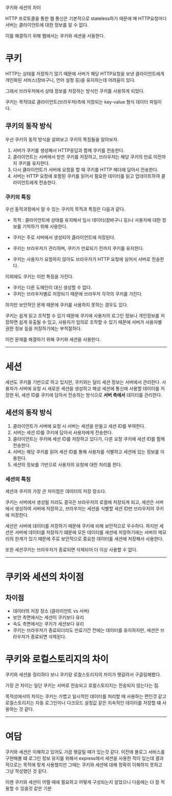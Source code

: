 쿠키와 세션의 차이

HTTP 프로토콜을 통한 웹 통신은 기본적으로 stateless하기 때문에 매 HTTP요청마다 서버는 클라이언트에 대한 정보를 알 수 없다.

이를 해결하기 위해 웹에서는 쿠키와 세션을 사용한다.

# 쿠키

HTTP는 상태를 저장하기 않기 때문에 서버가 해당 HTTP요청을 보낸 클라이언트에게 개인화된 서비스(장바구니, 언어 설정 등)을 유지하는데 어려움이 있다.

그래서 브라우저에서 상태 정보를 저장하는 방식인 쿠키를 사용하게 되었다.

쿠키는 목적대로 클라이언트(브라우저)측에 저장되는 key-value 형식 데이터 파일이다.

## 쿠키의 동작 방식

우선 쿠키의 동작 방식을 살펴보고 쿠키의 특징들을 알아보자.

1. 서버가 쿠키를 생성해서 HTTP응답과 함께 쿠키를 전송한다.
2. 클라이언트는 서버에서 받은 쿠키를 저장하고, 브라우저는 해당 쿠키의 만료 이전까지 쿠키를 유지한다.
3. 다시 클라이언트가 서버에 요청을 할 때 쿠키를 HTTP 헤더에 담아서 전송한다.
4. 서버는 HTTP 요청에 포함된 쿠키를 읽어서 필요한 데이터를 읽고 업데이트하여 클라이언트에게 전송한다.

### 쿠키의 특징

우선 동작과정에서 알 수 있는 쿠키의 목적과 특징은 다음과 같다.

- 목적 : 클라이언트에 상태를 유지해서 임시 데이터(장바구니 등)나 사용자에 대한 정보를 기억하기 위해 사용한다.

- 쿠키는 주로 서버에서 생성되어 클라이언트에 저장된다.
- 쿠키는 브라우저가 관리하며, 쿠키가 만료되기 전까지 쿠키를 유지한다.
- 쿠키는 사용자가 요청하지 않아도 브라우저가 HTTP 요청에 실어서 서버로 전송한다.

이외에도 쿠키는 이런 특징을 가진다.

- 쿠키는 다른 도메인이 대신 생성할 수 없다.
- 쿠키는 브라우저별로 저장되기 때문에 브라우저 각각의 쿠키를 가진다.

하지만 보안적인 문제 때문에 쿠키를 사용하지 못하는 경우도 있다.

쿠키는 쉽게 읽고 조작할 수 있기 때문에 쿠키에 사용자의 로그인 정보나 개인정보를 저장하면 쉽게 유출될 수 있고, 사용자가 임의로 조작할 수 있기 때문에 서버가 사용자별 권한 정보 등을 저장하기에는 부적절하다.

이런 문제를 해결하기 위해 쿠키와 세션을 사용한다.

---

# 세션

세션도 쿠키를 기반으로 하고 있지만, 쿠키와는 달리 세션 정보는 서버에서 관리한다.
사용자가 서버에 요청 시 새로운 세션을 생성하고 해상 세션에 통신에 사용할 데이터를 저장한 뒤, 세션 ID를 쿠키에 담아서 전송하는 방식으로 **서버 측에서** 데이터를 관리한다.

## 세션의 동작 방식

1. 클라이언트가 서버에 요청 시 서버는 세션을 만들고 세션 ID를 부여한다.
2. 서버는 세션 ID를 쿠키에 담아서 사용자에게 전송한다.
3. 클라이언트는 쿠키에 세션 ID를 저장하고 있다가, 다른 요청 쿠키에 세션 ID를 함께 전송한다.
4. 서버는 해당 쿠키를 읽어 세션 ID를 통해 사용자를 식별하고 세션에 있는 정보를 이용한다.
5. 세션의 정보를 기반으로 사용자의 요청에 대한 처리를 한다.

### 세션의 특징

세션과 쿠키의 가장 큰 차이점은 데이터의 저장 장소다.

쿠키는 서버에서 생성될 지라도 결국은 브라우저의 로컬에 저장되게 되고,
세션은 서버에서 생성하여 서버에 저장하고, 브라우저는 세션을 식별할 세션 ID만 브라우저의 쿠키에 저장한다.

세션은 서버에 데이터를 저장하기 때문에 쿠키에 비해 보안적으로 우수하다.
하지만 세션은 서버에 데이터를 저장하기 떄문에 모든 데이터를 세션에 저장하기에는 서버의 메모리의 한계가 있기 때문에 주로 보안적으로 중요한 데이터를 세션에 저장해서 사용한다.

또한 세션쿠키는 브라우저가 종료되면 삭제되어 더 이상 사용할 수 없다.

---

# 쿠키와 세션의 차이점

## 차이점

- 데이터의 저장 장소 (클라이언트 vs 서버)
- 보안 측면에서는 세션이 쿠키보다 유리
- 속도 측면에서는 쿠키가 세션보다 유리
- 쿠키는 브라우저가 종료되더라도 만료기간 전에는 데이터를 유지하지만, 세션은 브라우저가 종료되면 삭제된다.


# 쿠키와 로컬스토리지의 차이
쿠키와 세션을 정리하다 보니 쿠키랑 로컬스토리지의 차이가 헷갈려서 구글링해봤다.

가장 큰 차이는 일단 쿠키는 서버로 전송되고 로컬스토리지는 전송되지 않는다는 점.

목적성에서의 차이는 쿠키는 가볍고 일시적인 데이터를 처리할 때 사용하는 편인것 같고
로컬스토리지는 자동 로그인이나 다크모드 설정값 같은 지속적인 데이터를 저장할 떄 사용하는 것 같다.


---

# 여담
쿠키와 세션은 이해하고 있어도 가끔 헷갈릴 때가 있는것 같다. 이전에 블로그 서비스를 구현해볼 떄 로그인 정보 유지를 위해서 express에서 세션을 사용한 적이 있는데 결과적으로는 목적에 맞게 사용했지만 그때는 쿠키와 세션에 대해 정확히 이해하지 못하고 그냥 작성했던 것 같다. 

이젠 쿠키와 세션이 어떨 때에 필요하고 어떻게 구성되는지 알았으니 다음에는 더 잘 적용할 수 있을것 같은 기분

